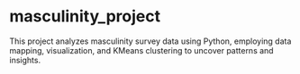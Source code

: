 # masculinity_project
 This project analyzes masculinity survey data using Python, employing data mapping, visualization, and KMeans clustering to uncover patterns and insights.
